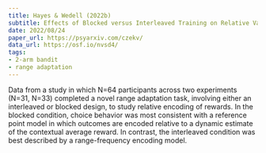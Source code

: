 ```yaml
---
title: Hayes & Wedell (2022b)
subtitle: Effects of Blocked versus Interleaved Training on Relative Value Learning
date: 2022/08/24
paper_url: https://psyarxiv.com/czekv/
data_url: https://osf.io/nvsd4/
tags:
- 2-arm bandit
- range adaptation
---
```


Data from a study in which N=64 participants across two experiments (N=31, N=33) completed a novel range adaptation task, involving either an interleaved or blocked design, to study relative encoding of rewards. In the blocked condition, choice behavior was most consistent with a reference point model in which outcomes are encoded relative to a dynamic estimate of the contextual average reward. In contrast, the interleaved condition was best described by a range-frequency encoding model.

